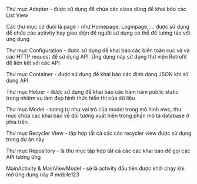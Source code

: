 Thư mục Adapter - được sử dụng để chứa các class dùng để khai báo các List View

Các thư mục có đuôi là page - như Homepage, Loginpage,.... được sử dụng để chứa các activity hay giao diện để người sử dụng có thể để tương tác với ứng dụng

Thư mục Configuration - được sử dụng để khai báo các biến toàn cục và và các HTTP request để sử dụng API. Ứng dụng này sử dụng thư viện Retrofit để liên kết với các API

Thư mục Container - được sử dụng để khai báo các định dạng JSON khi sử dụng API.

Thư mục Helper - được sử dụng để khai báo các hàm hàm public static trong nhiệm vụ làm đẹp hình thức hiển thị của dữ liệu

Thư mục Model - tương tự như vai trò của model trong mô hình mvc, thư mục chứa các khai báo về đối tượng xuất hiện trong phần mô tả database ở phía trên.

Thư mục Recycler View - tập hợp tất cả các các recycler view được sử dụng trong dự án này

Thư mục Repository - là thư mục tập hợp tất cả các các khai báo để gọi các API tương ứng

MainActivity & MainViewModel - sẽ là activity đầu tiên được khởi chạy khi mở ứng dụng này
#   m o b i l e 1 2 3  
 